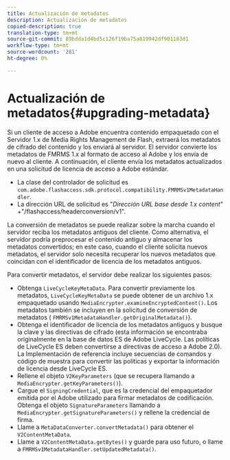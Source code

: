 ```yaml
---
title: Actualización de metadatos
description: Actualización de metadatos
copied-description: true
translation-type: tm+mt
source-git-commit: 89bdda1d4bd5c126f19ba75a819942df901183d1
workflow-type: tm+mt
source-wordcount: '281'
ht-degree: 0%

---
```



# Actualización de metadatos{#upgrading-metadata}

Si un cliente de acceso a Adobe encuentra contenido empaquetado con el Servidor 1.x de Media Rights Management de Flash, extraerá los metadatos de cifrado del contenido y los enviará al servidor. El servidor convierte los metadatos de FMRMS 1.x al formato de acceso al Adobe y los envía de nuevo al cliente. A continuación, el cliente envía los metadatos actualizados en una solicitud de licencia de acceso a Adobe estándar.

* La clase del controlador de solicitud es `com.adobe.flashaccess.sdk.protocol.compatibility.FMRMSv1MetadataHandler`.
* La dirección URL de solicitud es &quot;*Dirección URL base desde 1.x content*&quot; +&quot;/flashaccess/headerconversion/v1&quot;.

La conversión de metadatos se puede realizar sobre la marcha cuando el servidor reciba los metadatos antiguos del cliente. Como alternativa, el servidor podría preprocesar el contenido antiguo y almacenar los metadatos convertidos; en este caso, cuando el cliente solicita nuevos metadatos, el servidor solo necesita recuperar los nuevos metadatos que coincidan con el identificador de licencia de los metadatos antiguos.

Para convertir metadatos, el servidor debe realizar los siguientes pasos:

* Obtenga `LiveCycleKeyMetaData`. Para convertir previamente los metadatos, `LiveCycleKeyMetaData` se puede obtener de un archivo 1.x empaquetado usando `MediaEncrypter.examineEncryptedContent()`. Los metadatos también se incluyen en la solicitud de conversión de metadatos ( `FMRMSv1MetadataHandler.getOriginalMetadata()`).
* Obtenga el identificador de licencia de los metadatos antiguos y busque la clave y las directivas de cifrado (esta información se encontraba originalmente en la base de datos ES de Adobe LiveCycle. Las políticas de LiveCycle ES deben convertirse a directivas de acceso a Adobe 2.0). La Implementación de referencia incluye secuencias de comandos y código de muestra para convertir las políticas y exportar la información de licencia desde LiveCycle ES.
* Rellene el objeto `V2KeyParameters` (que se recupera llamando a `MediaEncrypter.getKeyParameters()`).
* Cargue el `SigningCredential`, que es la credencial del empaquetador emitida por el Adobe utilizado para firmar metadatos de codificación. Obtenga el objeto `SignatureParameters` llamando a `MediaEncrypter.getSignatureParameters()` y rellene la credencial de firma.
* Llame a `MetaDataConverter.convertMetadata()` para obtener el `V2ContentMetaData`.
* Llame a `V2ContentMetaData.getBytes()` y guarde para uso futuro, o llame a `FMRMSv1MetadataHandler.setUpdatedMetadata()`.

